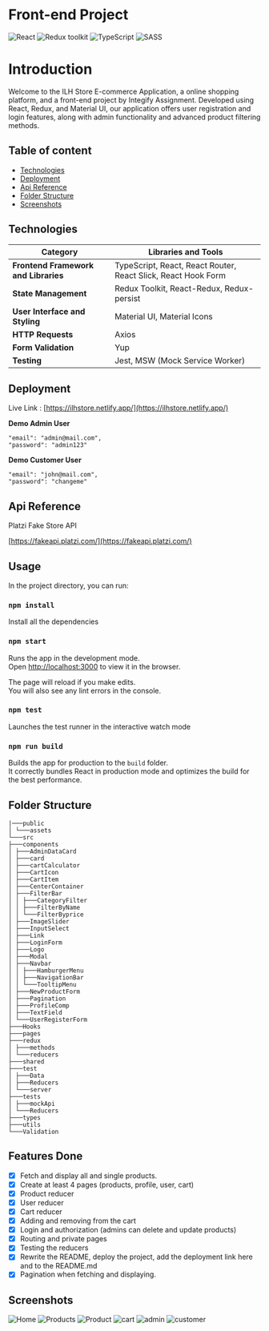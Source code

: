 # Front-end Project

![React](https://img.shields.io/badge/React-v.18-blue)
![Redux toolkit](https://img.shields.io/badge/RTK-v.1-purple)
![TypeScript](https://img.shields.io/badge/TypeScript-v.4-green)
![SASS](https://img.shields.io/badge/SASS-v.1-hotpink)

# Introduction

Welcome to the ILH Store E-commerce Application, a online shopping platform, and a front-end project by Integify Assignment. Developed using React, Redux, and Material UI, our application offers user registration and login features, along with admin functionality and advanced product filtering methods.

## Table of content

- [Technologies](#technologies)
- [Deployment](#deployment)
- [Api Reference](#api-reference)
- [Folder Structure](#folder-structure)
- [Screenshots](#screenshots)

## Technologies

| **Category**                         | **Libraries and Tools**                                       |
| ------------------------------------ | ------------------------------------------------------------- |
| **Frontend Framework and Libraries** | TypeScript, React, React Router, React Slick, React Hook Form |
| **State Management**                 | Redux Toolkit, React-Redux, Redux-persist                     |
| **User Interface and Styling**       | Material UI, Material Icons                                   |
| **HTTP Requests**                    | Axios                                                         |
| **Form Validation**                  | Yup                                                           |
| **Testing**                          | Jest, MSW (Mock Service Worker)                               |

## Deployment

Live Link : [https://ilhstore.netlify.app/](https://ilhstore.netlify.app/)

**Demo Admin User**

```
"email": "admin@mail.com",
"password": "admin123"

```

**Demo Customer User**

```
"email": "john@mail.com",
"password": "changeme"

```

## Api Reference

Platzi Fake Store API

[https://fakeapi.platzi.com/](https://fakeapi.platzi.com/)

## Usage

In the project directory, you can run:

### `npm install`

Install all the dependencies

### `npm start`

Runs the app in the development mode.\
Open [http://localhost:3000](http://localhost:3000) to view it in the browser.

The page will reload if you make edits.\
You will also see any lint errors in the console.

### `npm test`

Launches the test runner in the interactive watch mode

### `npm run build`

Builds the app for production to the `build` folder.\
It correctly bundles React in production mode and optimizes the build for the best performance.

## Folder Structure

```
|───public
│ └───assets
└───src
├───components
│ ├───AdminDataCard
│ ├───card
│ ├───cartCalculator
│ ├───CartIcon
│ ├───CartItem
│ ├───CenterContainer
│ ├───FilterBar
│ │ ├───CategoryFilter
│ │ ├───FilterByName
│ │ └───FilterByprice
│ ├───ImageSlider
│ ├───InputSelect
│ ├───Link
│ ├───LoginForm
│ ├───Logo
│ ├───Modal
│ ├───Navbar
│ │ ├───HamburgerMenu
│ │ ├───NavigationBar
│ │ └───TooltipMenu
│ ├───NewProductForm
│ ├───Pagination
│ ├───ProfileComp
│ ├───TextField
│ └───UserRegisterForm
├───Hooks
├───pages
├───redux
│ ├───methods
│ └───reducers
├───shared
├───test
│ ├───Data
│ ├───Reducers
│ └───server
├───tests
│ ├───mockApi
│ └───Reducers
├───types
├───utils
└───Validation
```

## Features Done

- [x] Fetch and display all and single products.
- [x] Create at least 4 pages (products, profile, user, cart)
- [x] Product reducer
- [x] User reducer
- [x] Cart reducer
- [x] Adding and removing from the cart
- [x] Login and authorization (admins can delete and update products)
- [x] Routing and private pages
- [x] Testing the reducers
- [x] Rewrite the README, deploy the project, add the deployment link here and to the README.md
- [x] Pagination when fetching and displaying.

## Screenshots

![Home](public\projectImages\home.png)
![Products](public\projectImages\products.png)
![Product](public\projectImages\product.png)
![cart](public\projectImages\cart.png)
![admin](public\projectImages\admin.png)
![customer](public\projectImages\customer.png)
